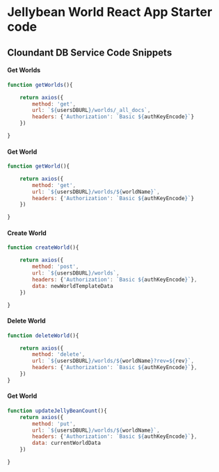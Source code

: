 # Jellybean World React App Starter code

## Cloundant DB Service Code Snippets


#### Get Worlds

```javascript
function getWorlds(){

	return axios({
		method: 'get',
		url: `${usersDBURL}/worlds/_all_docs`,
		headers: {'Authorization': `Basic ${authKeyEncode}`}
	})

}
```

#### Get World

```javascript
function getWorld(){

	return axios({
		method: 'get',
		url: `${usersDBURL}/worlds/${worldName}`,
		headers: {'Authorization': `Basic ${authKeyEncode}`}
	})

}
```

#### Create World

```javascript
function createWorld(){

	return axios({
		method: 'post',
		url: `${usersDBURL}/worlds`,
		headers: {'Authorization': `Basic ${authKeyEncode}`},
		data: newWorldTemplateData
	})

}
```


#### Delete World

```javascript
function deleteWorld(){

	return axios({
		method: 'delete',
		url: `${usersDBURL}/worlds/${worldName}?rev=${rev}`,
		headers: {'Authorization': `Basic ${authKeyEncode}`},
	})
}
```


#### Get World

```javascript
function updateJellyBeanCount(){
	return axios({
		method: 'put',
		url: `${usersDBURL}/worlds/${worldName}`,
		headers: {'Authorization': `Basic ${authKeyEncode}`},
		data: currentWorldData
	})

}
```